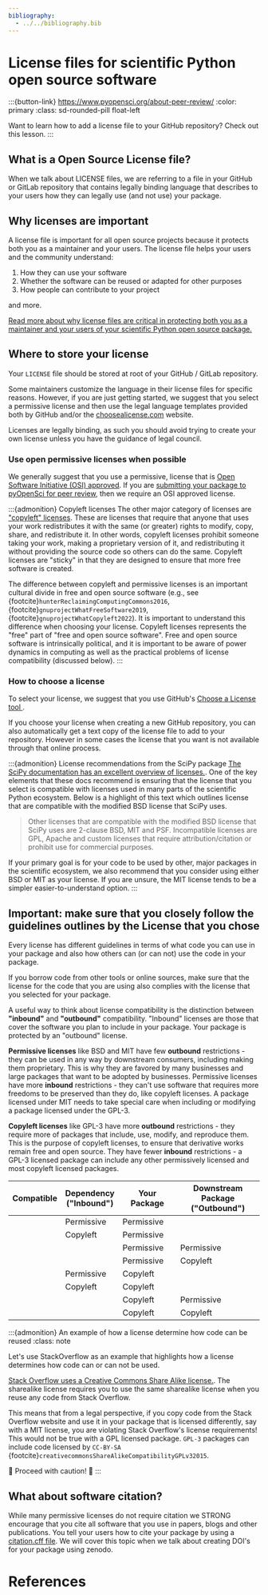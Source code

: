 ```yaml
---
bibliography:
  - ../../bibliography.bib
---
```


# License files for scientific Python open source software

:::{button-link} https://www.pyopensci.org/about-peer-review/
:color: primary
:class: sd-rounded-pill float-left

Want to learn how to add a license file to your GitHub repository? Check out this lesson.
:::

## What is a Open Source License file?

When we talk about LICENSE files, we are referring to a file in your
GitHub or GitLab repository that contains legally binding language
that describes to your users how they can legally use  (and not use) your package.

## Why licenses are important

A license file is important for all open source projects because it protects both you as a maintainer and your users. The license file helps your users and the community understand:

1. How they can use your software
2. Whether the software can be reused or adapted for other purposes
3. How people can contribute to your project

and more.

[Read more about why license files are critical in protecting both you as a maintainer and your users of your scientific Python open source package.](https://opensource.guide/legal/#just-give-me-the-tldr-on-what-i-need-to-protect-my-project)


## Where to store your license

Your `LICENSE` file should be stored at root of your GitHub / GitLab repository.

Some maintainers customize the language in their license files for specific reasons. However, if you are just getting started, we suggest that you select a
permissive license and then use the legal language templates provided both by GitHub and/or the [choosealicense.com](https://choosealicense.com/) website.

Licenses are legally binding, as such you should avoid trying to create your own license unless you have the guidance of legal council.

### Use open permissive licenses when possible

We generally suggest that you use a permissive, license that is [Open Software Initiative (OSI) approved](https://opensource.org/licenses/). If you are
[submitting your package to pyOpenSci for peer review](https://www.pyopensci.org/about-peer-review/index.html), then we require an OSI approved
license.

:::{admonition} Copyleft licenses
The other major category of licenses are ["copyleft" licenses](https://en.wikipedia.org/wiki/Copyleft).
These are licenses that require that anyone that uses your work redistributes it with the same (or greater) rights to modify, copy, share, and redistribute it.
In other words, copyleft licenses prohibit someone taking your work, making a proprietary version of it, and redistributing it without providing the source code so others can do the same.
Copyleft licenses are "sticky" in that they are designed to ensure that more free software is created.

The difference between copyleft and permissive licenses is an important cultural divide in free and open source software (e.g., see {footcite}`hunterReclaimingComputingCommons2016`, {footcite}`gnuprojectWhatFreeSoftware2019`, {footcite}`gnuprojectWhatCopyleft2022`).
It is important to understand this difference when choosing your license. Copyleft licenses represents the "free" part of "free and open source software".
Free and open source software is intrinsically political, and it is important to be aware of power dynamics in computing as well as the practical problems of license compatibility (discussed below).
:::

### How to choose a license

To select your license, we suggest that you use GitHub's
[Choose a License tool ](https://choosealicense.com/).

If you choose your license when creating a new GitHub repository, you can also
automatically get a text copy of the license file to add to your repository. However
in some cases the license that you want is not available through that online
process.

:::{admonition} License recommendations from the SciPy package
[The SciPy documentation has an excellent overview of licenses.](https://docs.scipy.org/doc/scipy/dev/core-dev/index.html#licensing). One of the key elements
that these docs recommend is ensuring that the license that you select is
compatible with licenses used in many parts of the scientific Python ecosystem.
Below is a highlight of this text which outlines license that are compatible
with the modified BSD license that SciPy uses.

> Other licenses that are compatible with the modified BSD license that SciPy uses are 2-clause BSD, MIT and PSF. Incompatible licenses are GPL, Apache and custom licenses that require attribution/citation or prohibit use for commercial purposes.

If your primary goal is for your code to be used by other, major packages in the scientific ecosystem, we also recommend
that you consider using either BSD or MIT as your
license. If you are unsure, the MIT license tends to be a simpler easier-to-understand option.
:::

## Important: make sure that you closely follow the guidelines outlines by the License that you chose

Every license has different guidelines in terms of what code
you can use in your package and also how others can (or can not) use the code in your package.

If you borrow code from other tools or online sources, make
sure that the license for the code that you are using also complies
with the license that you selected for your package.

A useful way to think about license compatibility is the distinction between **"inbound"** and **"outbound"** compatibility.
"Inbound" licenses are those that cover the software you plan to include in your package.
Your package is protected by an "outbound" license.

**Permissive licenses** like BSD and MIT have few **outbound** restrictions - they can be used in any way by downstream consumers, including making them proprietary.
This is why they are favored by many businesses and large packages that want to be adopted by businesses.
Permissive licenses have more **inbound** restrictions - they can't use software that requires more freedoms to be preserved than they do, like copyleft licenses.
A package licensed under MIT needs to take special care when including or modifying a package licensed under the GPL-3.

**Copyleft licenses** like GPL-3 have more **outbound** restrictions - they require more of packages that include, use, modify, and reproduce them.
This is the purpose of copyleft licenses, to ensure that derivative works remain free and open source.
They have fewer **inbound** restrictions - a GPL-3 licensed package can include any other permissively licensed and most copyleft licensed packages.

|                                                      Compatible | Dependency <br> ("Inbound") | Your Package | Downstream Package <br> ("Outbound") |
|----------------------------------------------------------------:|-----------------------------|--------------|--------------------------------------|
| <i class="fa-solid fa-check" style="color: MediumSeaGreen"></i> | Permissive                  | Permissive   |                                      |
|            <i class="fa-solid fa-x" style="color: Crimson"></i> | Copyleft                    | Permissive   |                                      |
| <i class="fa-solid fa-check" style="color: MediumSeaGreen"></i> |                             | Permissive   | Permissive                           |
| <i class="fa-solid fa-check" style="color: MediumSeaGreen"></i> |                             | Permissive   | Copyleft                             |
| <i class="fa-solid fa-check" style="color: MediumSeaGreen"></i> | Permissive                  | Copyleft     |                                      |
| <i class="fa-solid fa-check" style="color: MediumSeaGreen"></i> | Copyleft                    | Copyleft     |                                      |
|            <i class="fa-solid fa-x" style="color: Crimson"></i> |                             | Copyleft     | Permissive                           |
| <i class="fa-solid fa-check" style="color: MediumSeaGreen"></i> |                             | Copyleft     | Copyleft                             |


:::{admonition} An example of how a license determine how code can be reused
:class: note

Let's use StackOverflow as an example that highlights how a license determines how code can or can not be used.

[Stack Overflow uses a Creative Commons Share Alike license.](https://stackoverflow.com/help/licensing). The sharealike license requires you to use the same sharealike license when you reuse any code from Stack Overflow.

This means that from a legal perspective, if you copy code from the Stack Overflow website and use it in your package that is licensed differently, say with a MIT license, you are violating Stack Overflow's license requirements!
This would not be true with a GPL licensed package. `GPL-3` packages can include code licensed by `CC-BY-SA` {footcite}`creativecommonsShareAlikeCompatibilityGPLv32015`.

🚨 Proceed with caution! 🚨
:::


##  What about software citation?

While many permissive licenses do not require citation we STRONG encourage that you cite all software that you use in papers, blogs and other publications. You tell your users how to cite your package by using a [citation.cff file](https://docs.github.com/en/repositories/managing-your-repositorys-settings-and-features/customizing-your-repository/about-citation-files). We will cover this topic when we talk about creating DOI's for your package using zenodo.

<!-- TODO: add link when lesson is created - but also we don't yet know how citation.cff files work with Zenodo (do they work??) will the citation info update with a new Zenodo link

These files - we need to understand if that date releases auto populates or forces zenodo to modify it's citation. if it's not dynamic it could be problematic


-->

# References

```{footbibliography}
```
